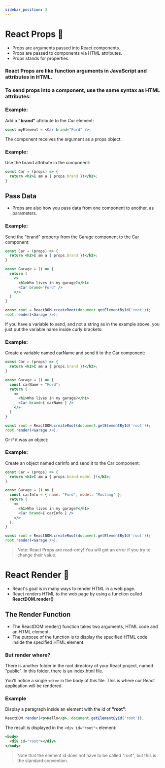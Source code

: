 ```yaml
---
sidebar_position: 3
---
```


# React Props 📌

- Props are arguments passed into React components.
- Props are passed to components via HTML attributes.
- Props stands for properties.

### React Props are like function arguments in JavaScript and attributes in HTML.
### To send props into a component, use the same syntax as HTML attributes:

### Example: 

Add a **"brand"** attribute to the *Car* element:

```jsx
const myElement = <Car brand="Ford" />;
```

The component receives the argument as a props object:

### Example: 
Use the brand attribute in the component:
```jsx
const Car = (props) => {
  return <h2>I am a { props.brand }!</h2>;
}
```
## Pass Data

- Props are also how you pass data from one component to another, as parameters.

### Example: 
Send the "brand" property from the Garage component to the Car component:

```jsx
const Car = (props) => {
  return <h2>I am a { props.brand }!</h2>;
}

const Garage = () => {
  return (
    <>
      <h1>Who lives in my garage?</h1>
      <Car brand="Ford" />
    </>
  )
}

const root = ReactDOM.createRoot(document.getElementById('root'));
root.render(<Garage />);
```

If you have a variable to send, and not a string as in the example above, you just put the variable name inside curly brackets:

### Example: 
Create a variable named carName and send it to the Car component:

```jsx
const Car = (props) => {
  return <h2>I am a { props.brand }!</h2>;
}

const Garage = () => {
  const carName = "Ford";
  return (
    <>
      <h1>Who lives in my garage?</h1>
      <Car brand={ carName } />
    </>
  )
}

const root = ReactDOM.createRoot(document.getElementById('root'));
root.render(<Garage />);
```

Or if it was an object:

### Example: 
Create an object named carInfo and send it to the Car component:

```jsx
const Car = (props) => {
  return <h2>I am a { props.brand.model }!</h2>;
}

const Garage = () => {
  const carInfo = { name: "Ford", model: "Mustang" };
  return (
    <>
      <h1>Who lives in my garage?</h1>
      <Car brand={ carInfo } />
    </>
  );
}

const root = ReactDOM.createRoot(document.getElementById('root'));
root.render(<Garage />);
```

> Note: React Props are read-only! You will get an error if you try to change their value.


# React Render 📌

- React's goal is in many ways to render HTML in a web page.
- React renders HTML to the web page by using a function called **ReactDOM.render()**


## The Render Function
- The ReactDOM.render() function takes two arguments, HTML code and an HTML element.
- The purpose of the function is to display the specified HTML code inside the specified HTML element.

### But render where?

There is another folder in the root directory of your React project, named "public". In this folder, there is an index.html file.

You'll notice a single ```<div>``` in the body of this file. This is where our React application will be rendered.


### Example
Display a paragraph inside an element with the id of **"root"**:

```jsx
ReactDOM.render(<p>Hello</p>, document.getElementById('root'));
```

The result is displayed in the ```<div id="root">``` element:

```jsx
<body>
  <div id="root"></div>
</body>
```

> Note that the element id does not have to be called "root", but this is the standard convention.


